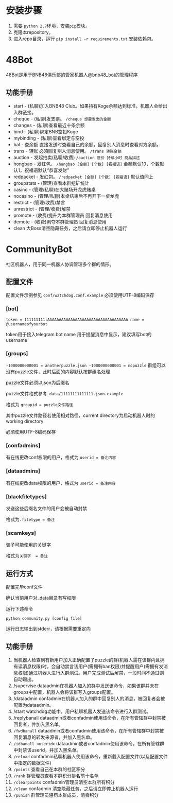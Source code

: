# 安装步骤
1. 需要 `python 2.7`环境，安装`pip`模块。
1. 克隆本repository。
1. 进入repo目录，运行 `pip install -r requirements.txt` 安装依赖包。
# 48Bot
48Bot是用于BNB48俱乐部的管家机器人[@bnb48_bot](https://t.me/bnb48_bot)的管理程序
## 功能手册
- start - (私聊)加入BNB48 Club。如果持有Koge余额达到标准，机器人会给出入群链接。
- cheque - (私聊)发支票。 `/cheque 想要发出的金额`
- changes - (私聊)查看最近十条余额
- bind - (私聊)绑定BNB空投Koge
- mybinding - (私聊)查看绑定与空投
- bal - 查余额 直接发送时查看自己的余额，回复别人消息时查看对方余额。
- trans - 转账 必须回复别人消息使用。 `/trans 转账金额`
- auction - 发起拍卖(私聊/收费) `/auction 底价 持续小时 商品描述`
- hongbao - 发红包。 `/hongbao [金额] [个数] [祝福语]` 金额默认10，个数默认1，祝福语默认“恭喜发财”
- redpacket - 发红包。 `/redpacket [金额] [个数] [祝福语]` 默认值同上
- groupstats - (管理)查看本群挖矿统计
- casino - (管理/私聊)在大赌场开龙虎赌桌
- nocasino - (管理/私聊)本桌结束后不再开下一桌龙虎
- restrict - (管理/收费)禁言
- unrestrict - (管理/收费)解禁
- promote - (收费)提升为本群管理员 回复消息使用
- demote - (收费)剥夺本群管理员 回复消息使用
- clean 大Boss清空隐藏任务，之后请立即停止机器人运行
# CommunityBot
社区机器人，用于同一机器人协调管理多个群的情形。
## 配置文件
配置文件示例参见 `conf/watchdog.conf.example`
必须使用UTF-8编码保存
### [bot]
`
token = 111111111:AAAAAAAAAAAAAAAAAAAAAAAAAAAAAAAAAAA
name = @usernameofyourbot
`

token用于接入telegram bot
name 用于提醒消息中显示，建议填写bot的username

### [groups]
`
-1000000000001 = anotherpuzzle.json
-1000000000001 = nopuzzle
`
群组可以没有puzzle文件，此时后面的内容默认按群组名处理

puzzle文件必须以json为后缀名

puzzle文件格式参考`_data/11111111111111.json.example`

格式为 `groupid = puzzle文件路径`

其中puzzle文件路径若使用相对路径，current directory为启动机器人时的working directory

必须使用UTF-8编码保存
### [confadmins]
有在线更改conf权限的用户，格式为 `userid = 备注内容`
### [dataadmins]
有在线更改data权限的用户，格式为 `userid = 备注内容`
### [blackfiletypes]
发送这些后缀名文件的用户会被自动封禁

格式为`.filetype = 备注`
### [scamkeys]
骗子可能使用的关键字

格式为`关键字  = 备注`
## 运行方式
配置完毕conf文件

确认当前用户对\_data目录有写权限

运行下述命令

`python community.py [config file]`

运行日志输出到stderr，请根据需要重定向
## 功能手册
1. 当机器人检查到有新用户加入正确配置了puzzle的群(机器人需在该群内且拥有读消息权限)时，会自动禁言该用户(需拥有ban权限)并提醒用户(需拥有发消息权限)通过机器人进行入群测试。用户完成测试后解禁，一段时间不通过则自动踢出。
1. /supervise dataadmin在机器人加入的群中发送该命令，如果该群并未在groups中配置，机器人会将该群写入groups配置。
1. /dataadmin confadmin在机器人加入的群中回复别人的消息，被回复者会被配置为dataadmin。
1. /start watchdog功能中，用户私聊机器人发送该命令进行入群测试。
1. /replybanall dataadmin或者confadmin使用该命令，在所有管辖群中封禁被回复者，并加入黑名单。
1. `/fwdbanall` dataadmin或者confadmin使用该命令，在所有管辖群中封禁被回复消息的转发来源者，并加入黑名单。
1. `/idbanall <userid>` dataadmin或者confadmin使用该命令，在所有管辖群中封禁该userid，并加入黑名单。
1. `/reload` confadmin私聊机器人使用该命令，重新载入配置文件(以及配置文件中指定的数据文件)
1. `/points` 查看自己在本群的社区积分
1. `/rank` 群管理员查看本群积分排名前十名单
1. `/clearpoints` confadmin管理员清空本群所有积分
1. `/clean` confadmin 清空隐藏任务，之后请立即停止机器人运行
1. `/punish` 群管理员惩罚本群成员，清零积分
